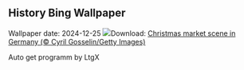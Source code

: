 ## History Bing Wallpaper
Wallpaper date: 2024-12-25
![](https://www.bing.com/th?id=OHR.SantaSnowglobe_EN-GB8850390897_UHD.jpg&w=1000)Download: [Christmas market scene in Germany (© Cyril Gosselin/Getty Images)](https://www.bing.com/th?id=OHR.SantaSnowglobe_EN-GB8850390897_UHD.jpg)

Auto get programm by LtgX
